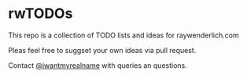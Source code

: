 # rwTODOs

This repo is a collection of TODO lists and ideas for raywenderlich.com

Pleas feel free to suggset your own ideas via pull request.


Contact [@iwantmyrealname](https://twitter.com/iwantmyrealname) with queries an questions.

